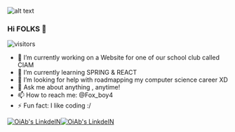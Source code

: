 ![alt text](https://91b6be3bd2294a24b7b5-da4c182123f5956a3d22aa43eb816232.ssl.cf1.rackcdn.com/contentItem-6837808-55847811-plyog6m0norln-or.png)


### Hi FOLKS 👋
![visitors](https://visitor-badge.laobi.icu/badge?page_id=AmineArif1)

- 🔭 I’m currently working on a Website for one of our school club called CIAM 
- 🌱 I’m currently learning SPRING & REACT
- 🤔 I’m looking for help with roadmapping my computer science career XD
- 💬 Ask me about anything , anytime!
- 📫 How to reach me: @Fox_boy4
- ⚡ Fun fact: I like coding :/

<div style="display:flex">
<span>
  <a href="https://www.linkedin.com/in/amine-el-arif-b1b42b122/" target="_blank"><img alt="OiAb's LinkdeIN" src="https://img.shields.io/badge/linkedin-%230077B5.svg?&style=for-the-badge&logo=linkedin&logoColor=white" /></a>
</span>
	<!-- /twitter/follow/:user?label=Follo -->
<span>
  <a href="https://twitter.com/LazyKillua2" target="_blank"><img alt="OiAb's LinkdeIN" src="https://img.shields.io/twitter/follow/Fox_boy4?style=social" /></a>
</span>
</div>
